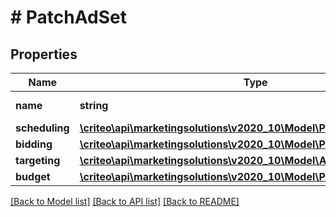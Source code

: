 # # PatchAdSet

## Properties

Name | Type | Description | Notes
------------ | ------------- | ------------- | -------------
**name** | **string** | Name of the ad set | [optional]
**scheduling** | [**\criteo\api\marketingsolutions\v2020_10\Model\PatchAdSetScheduling**](PatchAdSetScheduling.md) |  | [optional]
**bidding** | [**\criteo\api\marketingsolutions\v2020_10\Model\PatchAdSetBidding**](PatchAdSetBidding.md) |  | [optional]
**targeting** | [**\criteo\api\marketingsolutions\v2020_10\Model\AdSetTargeting**](AdSetTargeting.md) |  | [optional]
**budget** | [**\criteo\api\marketingsolutions\v2020_10\Model\PatchAdSetBudget**](PatchAdSetBudget.md) |  | [optional]

[[Back to Model list]](../../README.md#models) [[Back to API list]](../../README.md#endpoints) [[Back to README]](../../README.md)
